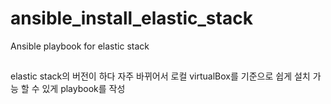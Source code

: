 # ansible_install_elastic_stack
Ansible playbook for elastic stack

##
elastic stack의 버전이 하다 자주 바뀌어서 로컬 virtualBox를 기준으로 쉽게 설치 가능 할 수 있게 playbook를 작성
